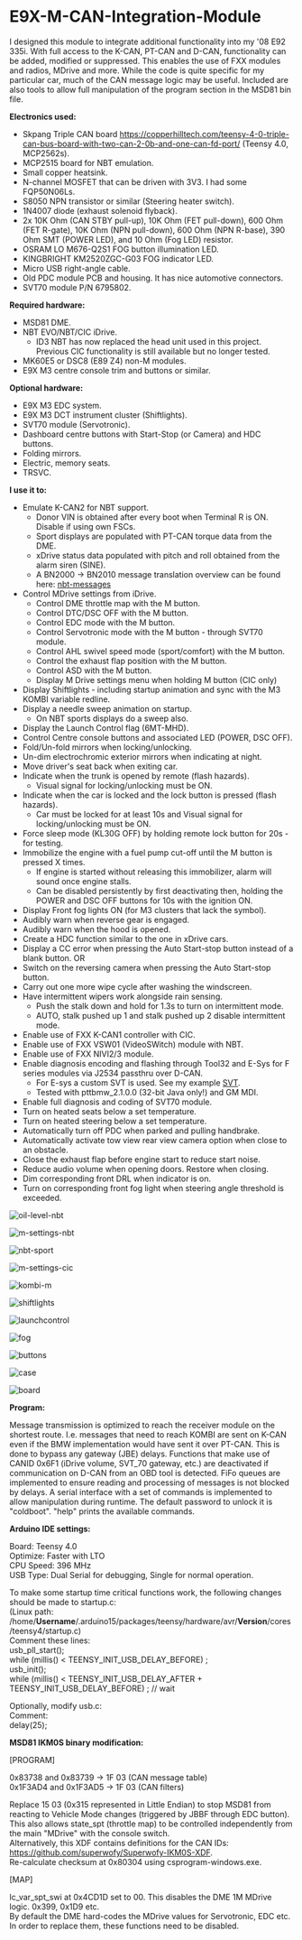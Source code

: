 # E9X-M-CAN-Integration-Module
 
I designed this module to integrate additional functionality into my '08 E92 335i.
With full access to the K-CAN, PT-CAN and D-CAN, functionality can be added, modified or suppressed. This enables the use of FXX modules and radios, MDrive and more.
While the code is quite specific for my particular car, much of the CAN message logic may be useful.
Included are also tools to allow full manipulation of the program section in the MSD81 bin file.


**Electronics used:**
 
* Skpang Triple CAN board https://copperhilltech.com/teensy-4-0-triple-can-bus-board-with-two-can-2-0b-and-one-can-fd-port/ (Teensy 4.0, MCP2562s).
* MCP2515 board for NBT emulation.
* Small copper heatsink.
* N-channel MOSFET that can be driven with 3V3. I had some FQP50N06Ls.
* S8050 NPN transistor or similar (Steering heater switch).
* 1N4007 diode (exhaust solenoid flyback).
* 2x 10K Ohm (CAN STBY pull-up), 10K Ohm (FET pull-down), 600 Ohm (FET R-gate), 10K Ohm (NPN pull-down), 600 Ohm (NPN R-base), 390 Ohm SMT (POWER LED), and 10 Ohm (Fog LED) resistor.
* OSRAM LO M676-Q2S1 FOG button illumination LED.
* KINGBRIGHT KM2520ZGC-G03 FOG indicator LED.
* Micro USB right-angle cable.
* Old PDC module PCB and housing. It has nice automotive connectors.
* SVT70 module P/N 6795802.


**Required hardware:**
* MSD81 DME.
* NBT EVO/NBT/CIC iDrive.
	* ID3 NBT has now replaced the head unit used in this project. Previous CIC functionality is still available but no longer tested.
* MK60E5 or DSC8 (E89 Z4) non-M modules.
* E9X M3 centre console trim and buttons or similar.


**Optional hardware:**
* E9X M3 EDC system.
* E9X M3 DCT instrument cluster (Shiftlights).
* SVT70 module (Servotronic).
* Dashboard centre buttons with Start-Stop (or Camera) and HDC buttons.
* Folding mirrors.
* Electric, memory seats.
* TRSVC.


**I use it to:**

* Emulate K-CAN2 for NBT support.
	* Donor VIN is obtained after every boot when Terminal R is ON. Disable if using own FSCs.
	* Sport displays are populated with PT-CAN torque data from the DME.
	* xDrive status data populated with pitch and roll obtained from the alarm siren (SINE).
	* A BN2000 -> BN2010 message translation overview can be found here: [nbt-messages](CAN%20messages/Message%20translation%20for%20NBT.txt)
* Control MDrive settings from iDrive.
	* Control DME throttle map with the M button.
	* Control DTC/DSC OFF with the M button.
	* Control EDC mode with the M button.
	* Control Servotronic mode with the M button - through SVT70 module.
	* Control AHL swivel speed mode (sport/comfort) with the M button.
	* Control the exhaust flap position with the M button.
	* Control ASD with the M button.
	* Display M Drive settings menu when holding M button (CIC only)
* Display Shiftlights - including startup animation and sync with the M3 KOMBI variable redline.
* Display a needle sweep animation on startup.
	* On NBT sports displays do a sweep also.
* Display the Launch Control flag (6MT-MHD).
* Control Centre console buttons and associated LED (POWER, DSC OFF).
* Fold/Un-fold mirrors when locking/unlocking.
* Un-dim electrochromic exterior mirrors when indicating at night.
* Move driver's seat back when exiting car.
* Indicate when the trunk is opened by remote (flash hazards).
	* Visual signal for locking/unlocking must be ON.
* Indicate when the car is locked and the lock button is pressed (flash hazards).
	* Car must be locked for at least 10s and Visual signal for locking/unlocking must be ON.
* Force sleep mode (KL30G OFF) by holding remote lock button for 20s - for testing.
* Immobilize the engine with a fuel pump cut-off until the M button is pressed X times.
	* If engine is started without releasing this immobilizer, alarm will sound once engine stalls.
	* Can be disabled persistently by first deactivating then, holding the POWER and DSC OFF buttons for 10s with the ignition ON.
* Display Front fog lights ON (for M3 clusters that lack the symbol).
* Audibly warn when reverse gear is engaged.
* Audibly warn when the hood is opened.
* Create a HDC function similar to the one in xDrive cars.
* Display a CC error when pressing the Auto Start-stop button instead of a blank button.
  OR
* Switch on the reversing camera when pressing the Auto Start-stop button.
* Carry out one more wipe cycle after washing the windscreen.
* Have intermittent wipers work alongside rain sensing.
	* Push the stalk down and hold for 1.3s to turn on intermittent mode.
	* AUTO, stalk pushed up 1 and stalk pushed up 2 disable intermittent mode.
* Enable use of FXX K-CAN1 controller with CIC.
* Enable use of FXX VSW01 (VideoSWitch) module with NBT.
* Enable use of FXX NIVI2/3 module.
* Enable diagnosis encoding and flashing through Tool32 and E-Sys for F series modules via J2534 passthru over D-CAN.
	* For E-sys a custom SVT is used. See my example [SVT](SVT.xml).
	* Tested with pttbmw_2.1.0.0 (32-bit Java only!) and GM MDI.
* Enable full diagnosis and coding of SVT70 module.
* Turn on heated seats below a set temperature.
* Turn on heated steering below a set temperature.
* Automatically turn off PDC when parked and pulling handbrake.
* Automatically activate tow view rear view camera option when close to an obstacle.
* Close the exhaust flap before engine start to reduce start noise.
* Reduce audio volume when opening doors. Restore when closing.
* Dim corresponding front DRL when indicator is on.
* Turn on corresponding front fog light when steering angle threshold is exceeded.


![oil-level-nbt](Images/NBT/oil-level.jpg "oil-level-nbt")

![m-settings-nbt](Images/NBT/mdrive.jpg "m-settings-nbt")

![nbt-sport](Images/NBT/sport-displays.jpg "nbt-sport")

![m-settings-cic](Images/CIC/idrive-settings.jpg "m-settings-cic")

![kombi-m](Images/kombi-m.jpg "kombi-m")

![shiftlights](Images/shiftlight.jpg "shiftlights")

![launchcontrol](Images/launch-control/kombi.jpg "launchcontrol")

![fog](Images/Fog/indicatoron.jpg "fog")

![buttons](Images/hdc-msa-buttons.jpg "buttons")

![case](Images/case.jpg "case")

![board](Images/board/board.jpg "board")




**Program:**

Message transmission is optimized to reach the receiver module on the shortest route. I.e. messages that need to reach KOMBI are sent on K-CAN even if the BMW implementation would have sent it over PT-CAN. This is done to bypass any gateway (JBE) delays.
Functions that make use of CANID 0x6F1 (iDrive volume, SVT_70 gateway, etc.) are deactivated if communication on D-CAN from an OBD tool is detected.
FiFo queues are implemented to ensure reading and processing of messages is not blocked by delays.
A serial interface with a set of commands is implemented to allow manipulation during runtime. The default password to unlock it is "coldboot". "help" prints the available commands.


**Arduino IDE settings:**

Board: Teensy 4.0  
Optimize: Faster with LTO  
CPU Speed: 396 MHz  
USB Type: Dual Serial for debugging, Single for normal operation.  


To make some startup time critical functions work, the following changes should be made to startup.c:  
(Linux path: /home/**Username**/.arduino15/packages/teensy/hardware/avr/**Version**/cores/teensy4/startup.c)  
Comment these lines:  
	usb_pll_start();  
	while (millis() < TEENSY_INIT_USB_DELAY_BEFORE) ;  
	usb_init();  
	while (millis() < TEENSY_INIT_USB_DELAY_AFTER + TEENSY_INIT_USB_DELAY_BEFORE) ; // wait  
  
Optionally, modify usb.c:  
Comment:  
	delay(25);  



**MSD81 IKM0S binary modification:**

[PROGRAM]

0x83738   and  0x83739  -> 1F 03      (CAN message table)  
0x1F3AD4  and  0x1F3AD5 -> 1F 03      (CAN filters)  

Replace 15 03 (0x315 represented in Little Endian) to stop MSD81 from reacting to Vehicle Mode changes (triggered by JBBF through EDC button).  
This also allows state_spt (throttle map) to be controlled independently from the main "MDrive" with the console switch.  
Alternatively, this XDF contains definitions for the CAN IDs: https://github.com/superwofy/Superwofy-IKM0S-XDF.  
Re-calculate checksum at 0x80304 using csprogram-windows.exe.  



[MAP]

lc_var_spt_swi at 0x4CD1D set to 00. This disables the DME 1M MDrive logic. 0x399, 0x1D9 etc.  
By default the DME hard-codes the MDrive values for Servotronic, EDC etc. In order to replace them, these functions need to be disabled.